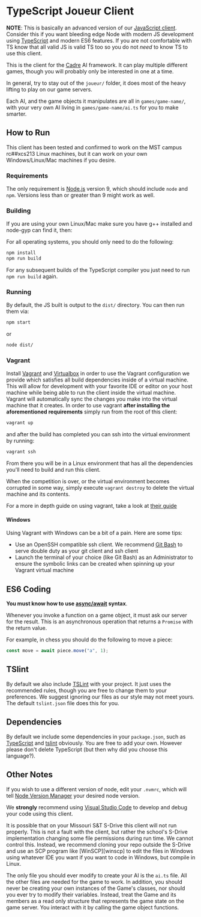 # TypeScript Joueur Client

**NOTE**: This is basically an advanced version of our [JavaScript client][js-client]. Consider this if you want bleeding edge Node with modern JS development using [TypeScript][ts] and modern ES6 features. If you are not comfortable with TS know that all valid JS is valid TS too so you do not _need_ to know TS to use this client.

This is the client for the [Cadre][cadre] AI framework. It can play multiple different games, though you will probably only be interested in one at a time.

In general, try to stay out of the `joueur/` folder, it does most of the heavy lifting to play on our game servers.

Each AI, and the game objects it manipulates are all in `games/game-name/`, with your very own AI living in `games/game-name/ai.ts` for you to make smarter.

## How to Run

This client has been tested and confirmed to work on the MST campus rc##xcs213 Linux machines, but it can work on your own Windows/Linux/Mac machines if you desire.

### Requirements

The only requirement is [Node.js][nodejs] version 9, which should include `node` and `npm`. Versions less than or greater than 9 might work as well.

### Building

If you are using your own Linux/Mac make sure you have g++ installed and node-gyp can find it, then:

For all operating systems, you should only need to do the following:

```bash
npm install
npm run build
```

For any subsequent builds of the TypeScript compiler you just need to run `npm run build` again.

### Running

By default, the JS built is output to the `dist/` directory. You can then run them via:

```bash
npm start
```

or

```bash
node dist/
```

### Vagrant

Install [Vagrant][vagrant] and [Virtualbox][virtualbox] in order to use the Vagrant configuration we provide which satisfies all build dependencies inside of a virtual machine. This will allow for development with your favorite IDE or editor on your host machine while being able to run the client inside the virtual machine. Vagrant will automatically sync the changes you make into the virtual machine that it creates. In order to use vagrant **after installing the aforementioned requirements** simply run from the root of this client:

```bash
vagrant up
```

and after the build has completed you can ssh into the virtual environment by running:

```bash
vagrant ssh
```

From there you will be in a Linux environment that has all the dependencies you'll need to build and run this client.

When the competition is over, or the virtual environment becomes corrupted in some way, simply execute `vagrant destroy` to delete the virtual machine and its contents.

For a more in depth guide on using vagrant, take a look at [their guide][vagrant-guide]

#### Windows

Using Vagrant with Windows can be a bit of a pain. Here are some tips:

* Use an OpenSSH compatible ssh client. We recommend [Git Bash][gitbash] to serve double duty as your git client and ssh client
* Launch the terminal of your choice (like Git Bash) as an Administrator to ensure the symbolic links can be created when spinning up your Vagrant virtual machine

## ES6 Coding

**You must know how to use [async/await][async-await] syntax**.

Whenever you invoke a function on a game object, it must ask our server for the result. This is an asynchronous operation that returns a `Promise` with the return value.

For example, in chess you should do the following to move a piece:

```js
const move = await piece.move("a", 1);
```

## TSlint

By default we also include [TSLint][tslint] with your project. It just uses the recommended rules, though you are free to change them to your preferences. We suggest ignoring our files as our style may not meet yours. The default `tslint.json` file does this for you.

## Dependencies

By default we include some dependencies in your `package.json`, such as [TypeScript][npm-ts] and [tslint][npm-tslint] obviously. You are free to add your own. However please don't delete TypeScript (but then why did you choose this language?).

## Other Notes

If you wish to use a different version of node, edit your `.nvmrc`, which will tell [Node Version Manager][nvm] your desired node version.

We **strongly** recommend using [Visual Studio Code][vsc] to develop and debug your code using this client.

It is possible that on your Missouri S&T S-Drive this client will not run properly. This is not a fault with the client, but rather the school's S-Drive implementation changing some file permissions during run time. We cannot control this. Instead, we recommend cloning your repo outside the S-Drive and use an SCP program like [WinSCP][winscp] to edit the files in Windows using whatever IDE you want if you want to code in Windows, but compile in Linux.

The only file you should ever modify to create your AI is the `ai.ts` file. All the other files are needed for the game to work. In addition, you should never be creating your own instances of the Game's classes, nor should you ever try to modify their variables. Instead, treat the Game and its members as a read only structure that represents the game state on the game server. You interact with it by calling the game object functions.

[cadre]: https://github.com/siggame/Cadre
[js-client]: https://github.com/siggame/Joueur.js
[ts]: http://www.typescriptlang.org/
[npm-ts]: https://www.npmjs.com/package/typescript
[npm-tslint]: https://www.npmjs.com/package/tslint
[nodejs]: https://nodejs.org/
[node-gyp]: https://github.com/nodejs/node-gyp
[node-gyp-install]: https://github.com/nodejs/node-gyp#installation
[nvm]: https://github.com/creationix/nvm
[async-await]: https://developer.mozilla.org/en-US/docs/Web/JavaScript/Reference/Statements/async_function
[vsc]: https://code.visualstudio.com/
[tslint]: https://palantir.github.io/tslint/
[es5]: https://github.com/siggame/Joueur.js/tree/es5
[ms-build-tools]: http://www.microsoft.com/en-us/download/details.aspx?id=40760
[vagrant]: https://www.vagrantup.com/
[vagrant-guide]: https://www.vagrantup.com/docs/getting-started/
[virtualbox]: https://www.virtualbox.org/wiki/Downloads
[gitbash]: https://git-scm.com/downloads
